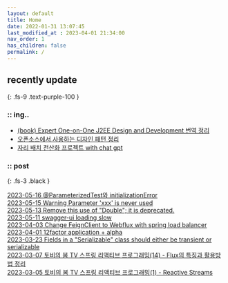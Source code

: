```yaml
---
layout: default
title: Home
date: 2022-01-31 13:07:45
last_modified_at : 2023-04-01 21:34:00
nav_order: 1
has_children: false
permalink: /
---
```

 
## recently update
{: .fs-9 .text-purple-100 }

### :: ing..

- [(book) Expert One-on-One J2EE Design and Development 번역 정리](./docs/clipping/java/j2EE_design_and_development.md)  
- [오픈소스에서 사용하는 디자인 패턴 정리](./docs/patterns/opensourcepatterns.md)  
- [자리 배치 전산화 프로젝트 with chat gpt](./docs/sub-projects/office_seat_with_chatgpt.md)  

### :: post

{: .fs-3 .black }

[2023-05-16 @ParameterizedTest와 initializationError](./docs/msa/java/parameterizedTest_initializationError.md)  
[2023-05-15 Warning Parameter 'xxx' is never used](./docs/quality/sonarqube/warning_parameter.md)  
[2023-05-13 Remove this use of "Double"; it is deprecated.](./docs/quality/sonarqube/S1874.md)  
[2023-05-11 swagger-ui loading slow](./docs/etc/swagger-ui_loading_slow.md)  
[2023-04-03 Change FeignClient to Webflux with spring load balancer](./docs/msa/feign/change_feignClient2webflux_with_scl.md)  
[2023-04-01 12factor application + alpha](./docs/clipping/msa/12factors.md)  
[2023-03-23 Fields in a "Serializable" class should either be transient or serializable](./docs/quality/sonarqube/S1948.md)  
[2023-03-07 토비의 봄 TV 스프링 리액티브 프로그래밍(14) - Flux의 특징과 활용방법 정리](./docs/mooc/youtube/tobylee_reactivestream_flux.md)  
[2023-03-05 토비의 봄 TV 스프링 리액티브 프로그래밍(1) - Reactive Streams](./docs/mooc/youtube/tobylee_reactivestream1.md)  
